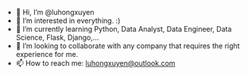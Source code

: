 - 👋 Hi, I’m @luhongxuyen
- 👀 I’m interested in everything. :) 
- 🌱 I’m currently learning Python, Data Analyst, Data Engineer, Data Science, Flask, Django,...
- 💞️ I’m looking to collaborate with any company that requires the right experience for me.
- 📫 How to reach me: luhongxuyen@outlook.com

<!---
luhongxuyen/luhongxuyen is a ✨ special ✨ repository because its `README.md` (this file) appears on your GitHub profile.
You can click the Preview link to take a look at your changes.
--->
